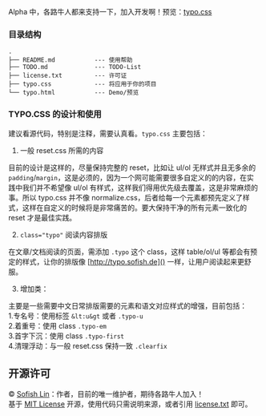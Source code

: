 Alpha 中，各路牛人都来支持一下，加入开发啊！预览：[typo.css](http://typo.sofish.de)

### 目录结构    
    .
    ├── README.md           --- 使用帮助
    ├── TODO.md             --- TODO-List
    ├── license.txt         --- 许可证
    ├── typo.css            --- 将应用于你的项目
    └── typo.html           --- Demo/预览


### TYPO.CSS 的设计和使用

建议看源代码，特别是注释，需要认真看。`typo.css` 主要包括：

1. 一般 reset.css 所需的内容
 
 目前的设计是这样的，尽量保持完整的 reset，比如让 ul/ol 无样式并且无多余的 `padding`/`margin`，这是必须的，因为一个网可能需要很多自定义的的内容，在实践中我们并不希望像 ul/ol 有样式，这样我们得用优先级去覆盖，这是非常麻烦的事。所以 typo.css 并不像 normalize.css，后者给每一个元素都预先定义了样式，这样在自定义的时候将是非常痛苦的。要大保持干净的所有元素一致化的 reset 才是最佳实践。

2. `class="typo"` 阅读内容排版

 在文章/文档阅读的页面，需添加 `.typo` 这个 class，这样 table/ol/ul 等都会有预定的样式，让你的排版像 [http://typo.sofish.de]() 一样，让用户阅读起来更舒服。
 
3. 增加类：

 主要是一些需要中文日常排版需要的元素和语文对应样式的增强，目前包括：<br />
 1.专名号：使用标签 `&lt:u&gt` 或者 `.typo-u` <br />
 2.着重号：使用 class `.typo-em` <br />
 3.首字下沉：使用 class `.typo-first` <br />
 4.清理浮动：与一般 reset.css 保持一致 `.clearfix`
 

## 开源许可

&copy; [Sofish Lin](http://sofish.de)：作者，目前的唯一维护者，期待各路牛人加入！<br />
基于 [MIT License](http://zh.wikipedia.org/wiki/MIT_License) 开源，使用代码只需说明来源，或者引用 [license.txt](https://github.com/sofish/typo.css/blob/master/license.txt) 即可。

